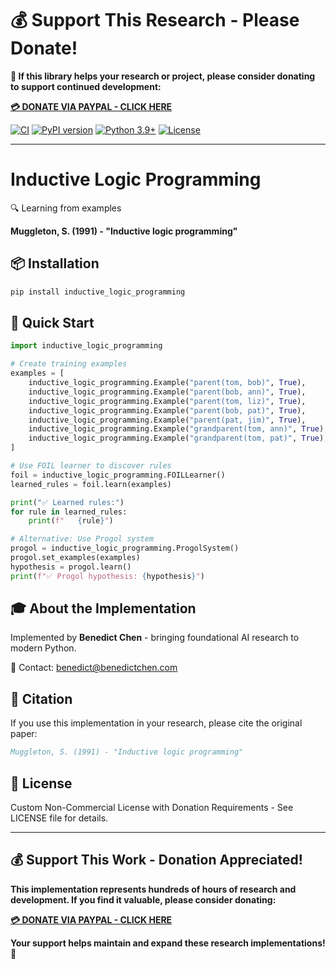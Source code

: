 # 💰 Support This Research - Please Donate!

**🙏 If this library helps your research or project, please consider donating to support continued development:**

**[💳 DONATE VIA PAYPAL - CLICK HERE](https://www.paypal.com/cgi-bin/webscr?cmd=_s-xclick&hosted_button_id=WXQKYYKPHWXHS)**

[![CI](https://github.com/benedictchen/inductive-logic-programming/workflows/CI/badge.svg)](https://github.com/benedictchen/inductive-logic-programming/actions)
[![PyPI version](https://badge.fury.io/py/inductive_logic_programming.svg)](https://badge.fury.io/py/inductive_logic_programming)
[![Python 3.9+](https://img.shields.io/badge/python-3.9+-blue.svg)](https://www.python.org/downloads/)
[![License](https://img.shields.io/badge/license-Custom%20Non--Commercial-red.svg)](LICENSE)

---

# Inductive Logic Programming

🔍 Learning from examples

**Muggleton, S. (1991) - "Inductive logic programming"**

## 📦 Installation

```bash
pip install inductive_logic_programming
```

## 🚀 Quick Start

```python
import inductive_logic_programming

# Create training examples
examples = [
    inductive_logic_programming.Example("parent(tom, bob)", True),
    inductive_logic_programming.Example("parent(bob, ann)", True), 
    inductive_logic_programming.Example("parent(tom, liz)", True),
    inductive_logic_programming.Example("parent(bob, pat)", True),
    inductive_logic_programming.Example("parent(pat, jim)", True),
    inductive_logic_programming.Example("grandparent(tom, ann)", True),
    inductive_logic_programming.Example("grandparent(tom, pat)", True),
]

# Use FOIL learner to discover rules
foil = inductive_logic_programming.FOILLearner()
learned_rules = foil.learn(examples)

print("✅ Learned rules:")
for rule in learned_rules:
    print(f"   {rule}")

# Alternative: Use Progol system
progol = inductive_logic_programming.ProgolSystem()
progol.set_examples(examples)
hypothesis = progol.learn()
print(f"✅ Progol hypothesis: {hypothesis}")
```

## 🎓 About the Implementation

Implemented by **Benedict Chen** - bringing foundational AI research to modern Python.

📧 Contact: benedict@benedictchen.com

## 📖 Citation

If you use this implementation in your research, please cite the original paper:

```bibtex
Muggleton, S. (1991) - "Inductive logic programming"
```

## 📜 License

Custom Non-Commercial License with Donation Requirements - See LICENSE file for details.

---

## 💰 Support This Work - Donation Appreciated!

**This implementation represents hundreds of hours of research and development. If you find it valuable, please consider donating:**

**[💳 DONATE VIA PAYPAL - CLICK HERE](https://www.paypal.com/cgi-bin/webscr?cmd=_s-xclick&hosted_button_id=WXQKYYKPHWXHS)**

**Your support helps maintain and expand these research implementations! 🙏**